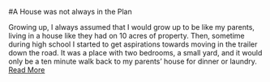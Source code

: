 #A House was not always in the Plan

Growing up, I always assumed that I would grow up to be like my parents, living in a house like they had on 10 acres of property. Then, sometime during high school I started to get aspirations towards moving in the trailer down the road. It was a place with two bedrooms, a small yard, and it would only be a ten minute walk back to my parents’ house for dinner or laundry.
[Read More](https://docs.google.com/document/d/1kccI5vR1dCLH5SsrZJR9lK-cyII_Ofj-ljve6DQtVvk/edit?usp=sharing)
